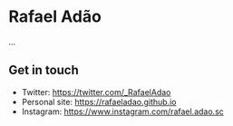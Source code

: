# Rafael Adão

...

## Get in touch
- Twitter: https://twitter.com/_RafaelAdao
- Personal site: https://rafaeladao.github.io
- Instagram: https://www.instagram.com/rafael.adao.sc
